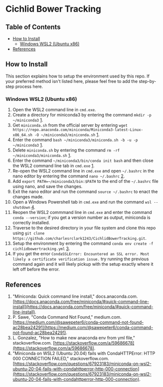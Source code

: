 # Cichlid Bower Tracking

<!-- omit in toc -->
## Table of Contents
 - [How to Install](#how-to-install)
   - [Windows WSL2 (Ubuntu x86)](#windows-wsl2-ubuntu-x86)
 - [References](#references)

## How to Install

This section explains how to setup the environment used by this repo. If your preferred method isn't listed here, please feel free to add the step-by-step process here.

### Windows WSL2 (Ubuntu x86)

1. Open the WSL2 command line in `cmd.exe`.
2. Create a directory for miniconda3 by entering the command `mkdir -p ~/miniconda3` [1](https://docs.anaconda.com/free/miniconda/#quick-command-line-install).
3. Get `miniconda.sh` from the official server by entering `wget https://repo.anaconda.com/miniconda/Miniconda3-latest-Linux-x86_64.sh -O ~/miniconda3/miniconda.sh` [1](https://docs.anaconda.com/free/miniconda/#quick-command-line-install).
4. Enter the command `bash ~/miniconda3/miniconda.sh -b -u -p ~/miniconda3` [1](https://docs.anaconda.com/free/miniconda/#quick-command-line-install).
5. Delete `miniconda.sh` by entering the command `rm -rf ~/miniconda3/miniconda.sh` [1](https://docs.anaconda.com/free/miniconda/#quick-command-line-install).
6. Enter the command `~/miniconda3/bin/conda init bash` and then close the WSL2 command line tab in `cmd.exe` [1](https://docs.anaconda.com/free/miniconda/#quick-command-line-install).
7. Re-open the WSL2 command line in `cmd.exe` and open `~/.bashrc` in the nano editor by entering the command `nano ~/.bashrc` [2](https://medium.com/@sawepeter6/conda-command-not-found-ac28bea24291).
8. Add `export PATH=~/miniconda3/bin:$PATH` to the end of the `~/.bashrc` file using nano, and save the changes.
9. Exit the nano editor and run the command `source ~/.bashrc` to enact the changes made.
10. Open a Windows Powershell tab in `cmd.exe` and run the command `wsl --shutdown` [4](https://stackoverflow.com/questions/67923183/miniconda-on-wsl2-ubuntu-20-04-fails-with-condahttperror-http-000-connection).
11. Reopen the WSL2 commmand line in `cmd.exe` and enter the command `conda --version`; if you get a version number as output, miniconda is correctly installed.
12. Traverse to the desired directory in your file system and clone this repo using `git clone https://github.com/charlesrclark1243/CichlidBowerTracking.git`. 
13. Setup the environment by entering the command `conda env create -f cichlidbowertracking.yml` [3](https://stackoverflow.com/a/59686678).
14. If you get the error `CondaSSLError: Encountered an SSL error. Most likely a certificate verification issue.` try running the previous command again and it will likely pickup with the setup exactly where it left off before the error.

## References
1. "Miniconda: Quick command line install," docs.anaconda.com. [https://docs.anaconda.com/free/miniconda/#quick-command-line-install](https://docs.anaconda.com/free/miniconda/#quick-command-line-install).
2. P. Sawe, "Conda Command Not Found," medium.com. [https://medium.com/@sawepeter6/conda-command-not-found-ac28bea24291](https://medium.com/@sawepeter6/conda-command-not-found-ac28bea24291).
3. L. Gonzalez, "How to make new anaconda env from yml file," stackoverflow.com. [https://stackoverflow.com/a/59686678](https://stackoverflow.com/a/59686678).
4. "Miniconda on WSL2 (Ubuntu 20.04) fails with CondaHTTPError: HTTP 000 CONNECTION FAILED," stackoverflow.com. [https://stackoverflow.com/questions/67923183/miniconda-on-wsl2-ubuntu-20-04-fails-with-condahttperror-http-000-connection](https://stackoverflow.com/questions/67923183/miniconda-on-wsl2-ubuntu-20-04-fails-with-condahttperror-http-000-connection).